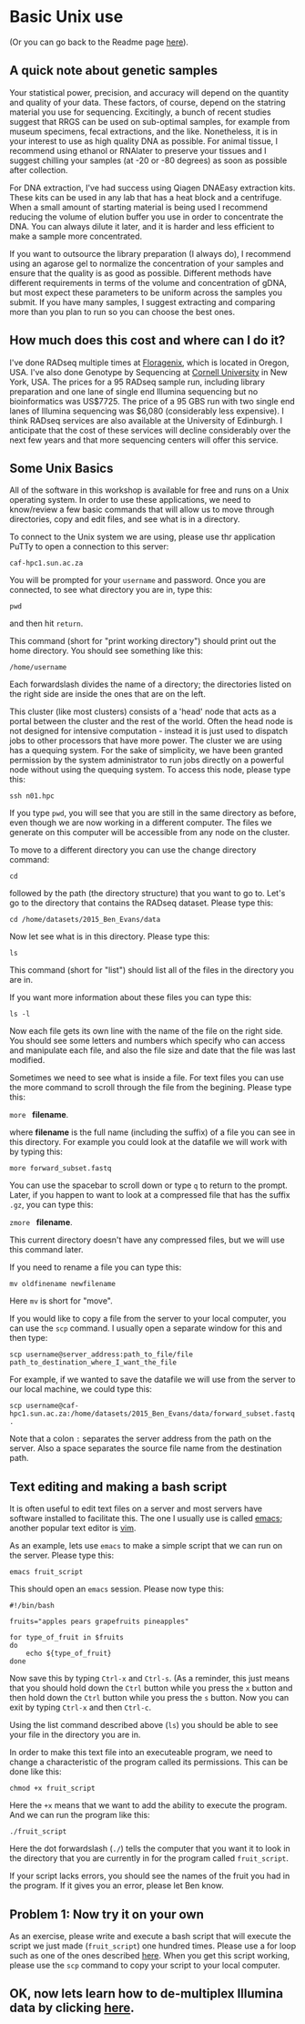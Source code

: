# Basic Unix use

(Or you can go back to the Readme page [here](https://github.com/evansbenj/Reduced-Representation-Workshop/blob/master/1_README.md)).

## A quick note about genetic samples

Your statistical power, precision, and accuracy will depend on the quantity and quality of your data.  These factors, of course, depend on the statring material you use for sequencing.  Excitingly, a bunch of recent studies suggest that RRGS can be used on sub-optimal samples, for example from museum specimens, fecal extractions, and the like.  Nonetheless, it is in your interest to use as high quality DNA as possible.  For animal tissue, I recommend using ethanol or RNAlater to preserve your tissues and I suggest chilling your samples (at -20 or -80 degrees) as soon as possible after collection.

For DNA extraction, I've had success using Qiagen DNAEasy extraction kits.  These kits can be used in any lab that has a heat block and a centrifuge.  When a small amount of starting material is being used I recommend reducing the volume of elution buffer you use in order to concentrate the DNA.  You can always dilute it later, and it is harder and less efficient to make a sample more concentrated.

If you want to outsource the library preparation (I always do), I recommend using an agarose gel to normalize the concentration of your samples and ensure that the quality is as good as possible.  Different methods have different requirements in terms of the volume and concentration of gDNA, but most expect these parameters to be uniform across the samples you submit.  If you have many samples, I suggest extracting and comparing more than you plan to run so you can choose the best ones. 

## How much does this cost and where can I do it?

I've done RADseq multiple times at [Floragenix](http://www.floragenex.com/), which is located in Oregon, USA.  I've also done Genotype by Sequencing at [Cornell University](http://www.biotech.cornell.edu/brc/genomic-diversity-facility) in New York, USA.  The prices for a 95 RADseq sample run, including library preparation and one lane of single end Illumina sequencing but no bioinformatics was  US$7725.  The price of a 95 GBS run with two single end lanes of Illumina sequencing was $6,080 (considerably less expensive). I think RADseq services are also available at the University of Edinburgh.  I anticipate that the cost of these services will decline considerably over the next few years and that more sequencing centers will offer this service.

## Some Unix Basics

All of the software in this workshop is available for free and runs on a Unix operating system.  In order to use these applications, we need to know/review a few basic commands that will allow us to move through directories, copy and edit files, and see what is in a directory.

To connect to the Unix system we are using, please use thr application PuTTy to open a connection to this server:

`caf-hpc1.sun.ac.za`

You will be prompted for your `username` and password. Once you are connected, to see what directory you are in, type this:

`pwd`

and then hit `return`.  

This command (short for "print working directory") should print out the home directory.  You should see something like this:

`/home/username`

Each forwardslash divides the name of a directory; the directories listed on the right side are inside the ones that are on the left.  

This cluster (like most clusters) consists of a 'head' node that acts as a portal between the cluster and the rest of the world.  Often the head node is not designed for intensive computation - instead it is just used to dispatch jobs to other processors that have more power.  The cluster we are using has a quequing system.  For the sake of simplicity, we have been granted permission by the system administrator to run jobs directly on a powerful node without using the quequing system. To access this node, please type this:

`ssh n01.hpc`

If you type `pwd`, you will see that you are still in the same directory as before, even though we are now working in a different computer.  The files we generate on this computer will be accessible from any node on the cluster.

To move to a different directory you can use the change directory command:

`cd`

followed by the path (the directory structure) that you want to go to.  Let's go to the directory that contains the RADseq dataset.  Please type this:

`cd /home/datasets/2015_Ben_Evans/data` 

Now let see what is in this directory.  Please type this:

`ls`

This command (short for "list") should list all of the files in the directory you are in.  

If you want more information about these files you can type this:

`ls -l`

Now each file gets its own line with the name of the file on the right side. You should see some letters and numbers which specify who can access and manipulate each file, and also the file size and date that the file was last modified.

Sometimes we need to see what is inside a file. For text files you can use the more command to scroll through the file from the begining.  Please type this:

`more ` **filename**.

where **filename** is the full name (including the suffix) of a file you can see in this directory.  For example you could look at the datafile we will work with by typing this:

`more forward_subset.fastq`

You can use the spacebar to scroll down or type `q` to return to the prompt.  Later, if you happen to want to look at a compressed file that has the suffix `.gz`, you can type this:

`zmore ` **filename**.

This current directory doesn't have any compressed files, but we will use this command later.

If you need to rename a file you can type this:

`mv oldfinename newfilename`

Here `mv` is short for "move".

If you would like to copy a file from the server to your local computer, you can use the `scp` command.  I usually open a separate window for this and then type:

`scp username@server_address:path_to_file/file path_to_destination_where_I_want_the_file`

For example, if we wanted to save the datafile we will use from the server to our local machine, we could type this:

`scp username@caf-hpc1.sun.ac.za:/home/datasets/2015_Ben_Evans/data/forward_subset.fastq .`

Note that a colon `:` separates the server address from the path on the server.  Also a space separates the source file name from the destination path.

## Text editing and making a bash script

It is often useful to edit text files on a server and most servers have software installed to facilitate this.  The one I usually use is called [emacs](http://www.gnu.org/software/emacs/); another popular text editor is [vim](http://www.vim.org/about.php).

As an example, lets use `emacs` to make a simple script that we can run on the server.  Please type this:

`emacs fruit_script`

This should open an `emacs` session.  Please now type this:

```
#!/bin/bash

fruits="apples pears grapefruits pineapples"

for type_of_fruit in $fruits
do
	echo ${type_of_fruit}
done
```

Now save this by typing `Ctrl-x` and `Ctrl-s`.  (As a reminder, this just means that you should hold down the `Ctrl` button while you press the `x` button and then hold down the `Ctrl` button while you press the `s` button.  Now you can exit by typing `Ctrl-x` and then `Ctrl-c`.

Using the list command described above (`ls`) you should be able to see your file in the directory you are in.

In order to make this text file into an executeable program, we need to change a characteristic of the program called its permissions.  This can be done like this:

`chmod +x fruit_script`

Here the `+x` means that we want to add the ability to execute the program.  And we can run the program like this:

`./fruit_script`

Here the dot forwardslash (`./`) tells the computer that you want it to look in the directory that you are currently in for the program called `fruit_script`.

If your script lacks errors, you should see the names of the fruit you had in the program.  If it gives you an error, please let Ben know.

## Problem 1: Now try it on your own

As an exercise, please write and execute a bash script that will execute the script we just made (`fruit_script`) one hundred times.  Please use a for loop such as one of the ones described [here](http://www.cyberciti.biz/faq/bash-for-loop/).  When you get this script working, please use the `scp` command to copy your script to your local computer.  


## OK, now lets learn how to de-multiplex Illumina data by clicking [here](https://github.com/evansbenj/Reduced-Representation-Workshop/blob/master/3_De-multiplexing.md).
